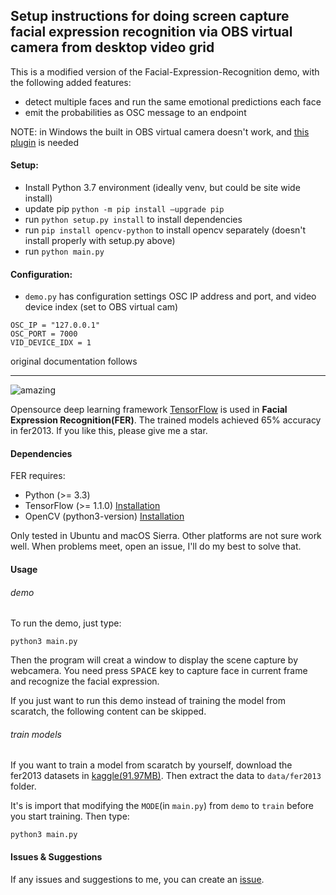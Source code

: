## Setup instructions for doing screen capture facial expression recognition via OBS virtual camera from desktop video grid

This is a modified version of the Facial-Expression-Recognition demo, with the following added features:

- detect multiple faces and run the same emotional predictions each face
- emit the probabilities as OSC message to an endpoint

NOTE: in Windows the built in OBS virtual camera doesn't work, and [this plugin](https://github.com/CatxFish/obs-virtual-cam) is needed

#### Setup:

- Install Python 3.7 environment (ideally venv, but could be site wide install)
- update pip `python -m pip install –upgrade pip`
- run `python setup.py install` to install dependencies
- run `pip install opencv-python` to install opencv separately (doesn't install properly with setup.py above)
- run `python main.py`

#### Configuration:

- `demo.py` has configuration settings OSC IP address and port, and video device index (set to OBS virtual cam)
```
OSC_IP = "127.0.0.1"
OSC_PORT = 7000
VID_DEVICE_IDX = 1
```
original documentation follows

---

![amazing](./amazingkelly.jpeg)

Opensource deep learning framework [TensorFlow](https://www.tensorflow.org) is used in **Facial Expression Recognition(FER)**. 
The trained models achieved 65% accuracy in fer2013. If you like this, please give me a star.

#### Dependencies

FER requires:
- Python (>= 3.3)
- TensorFlow (>= 1.1.0) [Installation](https://www.tensorflow.org/install/)
- OpenCV (python3-version) [Installation](http://docs.opencv.org/master/da/df6/tutorial_py_table_of_contents_setup.html)

Only tested in Ubuntu and macOS Sierra. Other platforms are not sure work well. When problems meet, open an issue, I'll do my best to solve that.

#### Usage
###### demo
To run the demo, just type:
```shell
python3 main.py
```
Then the program will creat a window to display the scene capture by webcamera. You need press <kbd>SPACE</kbd> key to capture face in current frame and recognize the facial expression.

If you just want to run this demo instead of training the model from scaratch, the following content can be skipped.

###### train models
If you want to train a model from scaratch by yourself, download the fer2013 datasets in [kaggle(91.97MB)](https://www.kaggle.com/c/challenges-in-representation-learning-facial-expression-recognition-challenge/data). Then extract the data to `data/fer2013` folder.

It's is import that modifying the `MODE`(in `main.py`) from `demo` to `train`  before you start training.
Then type:
```shell
python3 main.py
```

#### Issues & Suggestions
If any issues and suggestions to me, you can create an [issue](https://github.com/xionghc/Facial-Expression-Recognition/issues/).
